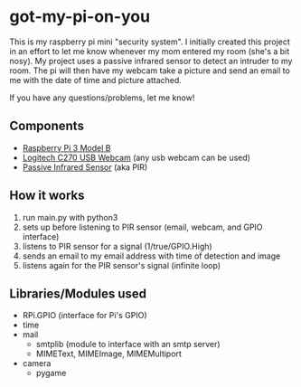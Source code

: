 # got-my-pi-on-you
This is my raspberry pi mini "security system". I initially created this project
in an effort to let me know whenever my mom entered my room (she's a bit nosy).
My project uses a passive infrared sensor to detect an intruder to my room. The pi
will then have my webcam take a picture and send an email to me with the date of time
and picture attached.

If you have any questions/problems, let me know!

## Components
* [Raspberry Pi 3 Model B](http://i.imgur.com/7inW1bQ.jpg)
* [Logitech C270 USB Webcam](http://i.imgur.com/N0FCvb1.jpg) (any usb webcam can be used)
* [Passive Infrared Sensor](http://i.imgur.com/KFHnsMW.jpg) (aka PIR)

## How it works
1. run main.py with python3
2. sets up before listening to PIR sensor (email, webcam, and GPIO interface)
3. listens to PIR sensor for a signal (1/true/GPIO.High)
4. sends an email to my email address with time of detection and image
5. listens again for the PIR sensor's signal (infinite loop)


## Libraries/Modules used
* RPi.GPIO (interface for Pi's GPIO)
* time
* mail
  * smtplib (module to interface with an smtp server)
  * MIMEText, MIMEImage, MIMEMultiport
* camera
  * pygame
